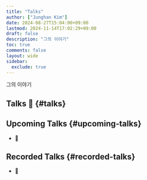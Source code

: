 ```yaml
---
title: "Talks"
author: ["Junghan Kim"]
date: 2024-08-27T15:04:00+09:00
lastmod: 2024-11-14T17:02:29+09:00
draft: false
description: "그의 이야기"
toc: true
comments: false
layout: wide
sidebar:
  exclude: true
---
```


<style>details summary { color: green; }</style>

<style>details .details { color: blue; }</style>

<p class="hx-mb-12 hx-text-center hx-text-lg hx-text-gray-500 dark:hx-text-gray-400">
그의 이야기
</p>

<!--more-->


## Talks 🎤 {#talks}


## Upcoming Talks {#upcoming-talks}

-   🚧


## Recorded Talks {#recorded-talks}

-   🚧
